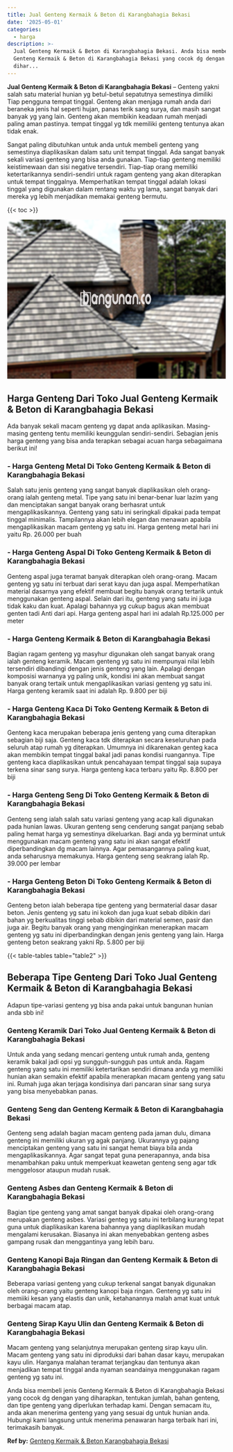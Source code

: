 ```yaml
---
title: Jual Genteng Kermaik & Beton di Karangbahagia Bekasi
date: '2025-05-01'
categories:
  - harga
description: >-
  Jual Genteng Kermaik & Beton di Karangbahagia Bekasi. Anda bisa membeli jenis
  Genteng Kermaik & Beton di Karangbahagia Bekasi yang cocok dg dengan yang
  dihar...
---
```


**Jual Genteng Kermaik & Beton di Karangbahagia Bekasi** – Genteng yakni salah satu material hunian yg betul-betul sepatutnya semestinya dimiliki Tiap pengguna tempat tinggal. Genteng akan menjaga rumah anda dari beraneka jenis hal seperti hujan, panas terik sang surya, dan masih sangat banyak yg yang lain. Genteng akan membikin keadaan rumah menjadi paling aman pastinya. tempat tinggal yg tdk memiliki genteng tentunya akan tidak enak.

Sangat paling dibutuhkan untuk anda untuk membeli genteng yang semestinya diaplikasikan dalam satu unit tempat tinggal. Ada sangat banyak sekali variasi genteng yang bisa anda gunakan. Tiap-tiap genteng memiliki keistimewaan dan sisi negative tersendiri. Tiap-tiap orang memiliki ketertarikannya sendiri-sendiri untuk ragam genteng yang akan diterapkan untuk tempat tinggalnya. Memperhatikan tempat tinggal adalah lokasi tinggal yang digunakan dalam rentang waktu yg lama, sangat banyak dari mereka yg lebih menjadikan memakai genteng bermutu.

{{< toc >}}

![Jual Genteng Kermaik & Beton di Karangbahagia Bekasi](/images/genteng-minimalis-murah17.png)

## Harga Genteng Dari Toko Jual Genteng Kermaik & Beton di Karangbahagia Bekasi

Ada banyak sekali macam genteng yg dapat anda aplikasikan. Masing-masing genteng tentu memiliki keunggulan sendiri-sendiri. Sebagian jenis harga genteng yang bisa anda terapkan sebagai acuan harga sebagaimana berikut ini!

### \- Harga Genteng Metal Di Toko Genteng Kermaik & Beton di Karangbahagia Bekasi

Salah satu jenis genteng yang sangat banyak diaplikasikan oleh orang-orang ialah genteng metal. Tipe yang satu ini benar-benar luar lazim yang dan menciptakan sangat banyak orang berhasrat untuk mengaplikasikannya. Genteng yang satu ini seringkali dipakai pada tempat tinggal minimalis. Tampilannya akan lebih elegan dan menawan apabila mengaplikasikan macam genteng yg satu ini. Harga genteng metal hari ini yaitu Rp. 26.000 per buah

### \- Harga Genteng Aspal Di Toko Genteng Kermaik & Beton di Karangbahagia Bekasi

Genteng aspal juga teramat banyak diterapkan oleh orang-orang. Macam genteng yg satu ini terbuat dari serat kayu dan juga aspal. Memperhatikan material dasarnya yang efektif membuat begitu banyak orang tertarik untuk menggunakan genteng aspal. Selain dari itu, genteng yang satu ini juga tidak kaku dan kuat. Apalagi bahannya yg cukup bagus akan membuat genten tadi Anti dari api. Harga genteng aspal hari ini adalah Rp.125.000 per meter

### \- Harga Genteng Kermaik & Beton di Karangbahagia Bekasi

Bagian ragam genteng yg masyhur digunakan oleh sangat banyak orang ialah genteng keramik. Macam genteng yg satu ini mempunyai nilai lebih tersendiri dibandingi dengan jenis genteng yang lain. Apalagi dengan komposisi warnanya yg paling unik, kondisi ini akan membuat sangat banyak orang tertaik untuk mengaplikasikan variasi genteng yg satu ini. Harga genteng keramik saat ini adalah Rp. 9.800 per biji

### \- Harga Genteng Kaca Di Toko Genteng Kermaik & Beton di Karangbahagia Bekasi

Genteng kaca merupakan beberapa jenis genteng yang cuma diterapkan sebagian biji saja. Genteng kaca tdk diterapkan secara keseluruhan pada seluruh atap rumah yg diterapkan. Umumnya ini dikarenakan genteg kaca akan membikin tempat tinggal bakal jadi panas kondisi ruangannya. Tipe genteng kaca diaplikasikan untuk pencahayaan tempat tinggal saja supaya terkena sinar sang surya. Harga genteng kaca terbaru yaitu Rp. 8.800 per biji

### \- Harga Genteng Seng Di Toko Genteng Kermaik & Beton di Karangbahagia Bekasi

Genteng seng ialah salah satu variasi genteng yang acap kali digunakan pada hunian lawas. Ukuran genteng seng cenderung sangat panjang sebab paling hemat harga yg semestinya dikeluarkan. Bagi anda yg berminat untuk menggunakan macam genteng yang satu ini akan sangat efektif diperbandingkan dg macam lainnya. Agar pemasangannya paling kuat, anda seharusnya memakunya. Harga genteng seng seakrang ialah Rp. 39.000 per lembar

### \- Harga Genteng Beton Di Toko Genteng Kermaik & Beton di Karangbahagia Bekasi

Genteng beton ialah beberapa tipe genteng yang bermaterial dasar dasar beton. Jenis genteng yg satu ini kokoh dan juga kuat sebab dibikin dari bahan yg berkualitas tinggi sebab dibikin dari material semen, pasir dan juga air. Begitu banyak orang yang menginginkan menerapkan macam genteng yg satu ini diperbandingkan dengan jenis genteng yang lain. Harga genteng beton seakrang yakni Rp. 5.800 per biji

{{< table-tables table="table2" >}}

## Beberapa Tipe Genteng Dari Toko Jual Genteng Kermaik & Beton di Karangbahagia Bekasi

Adapun tipe-variasi genteng yg bisa anda pakai untuk bangunan hunian anda sbb ini!

### Genteng Keramik Dari Toko Jual Genteng Kermaik & Beton di Karangbahagia Bekasi

Untuk anda yang sedang mencari genteng untuk rumah anda, genteng keramik bakal jadi opsi yg sungguh-sungguh pas untuk anda. Ragam genteng yang satu ini memiliki ketertarikan sendiri dimana anda yg memiliki hunian akan semakin efektif apabila menerapkan macam genteng yang satu ini. Rumah juga akan terjaga kondisinya dari pancaran sinar sang surya yang bisa menyebabkan panas.

### Genteng Seng dan Genteng Kermaik & Beton di Karangbahagia Bekasi

Genteng seng adalah bagian macam genteng pada jaman dulu, dimana genteng ini memiliki ukuran yg agak panjang. Ukurannya yg pajang menciptakan genteng yang satu ini sangat hemat biaya bila anda mengaplikasikannya. Agar sangat tepat guna penerapannya, anda bisa menambahkan paku untuk memperkuat keawetan genteng seng agar tdk menggelosor ataupun mudah rusak.

### Genteng Asbes dan Genteng Kermaik & Beton di Karangbahagia Bekasi

Bagian tipe genteng yang amat sangat banyak dipakai oleh orang-orang merupakan genteng asbes. Variasi genteg yg satu ini terbilang kurang tepat guna untuk diaplikasikan karena bahannya yang diaplikasikan mudah mengalami kerusakan. Biasanya ini akan menyebabkan genteng asbes gampang rusak dan menggantinya yang lebih baru.

### Genteng Kanopi Baja Ringan dan Genteng Kermaik & Beton di Karangbahagia Bekasi

Beberapa variasi genteng yang cukup terkenal sangat banyak digunakan oleh orang-orang yaitu genteng kanopi baja ringan. Genteng yg satu ini memiiki kesan yang elastis dan unik, ketahanannya malah amat kuat untuk berbagai macam atap.

### Genteng Sirap Kayu Ulin dan Genteng Kermaik & Beton di Karangbahagia Bekasi

Macam genteng yang selanjutnya merupakan genteng sirap kayu ulin. Macam genteng yang satu ini diproduksi dari bahan dasar kayu, merupakan kayu ulin. Harganya malahan teramat terjangkau dan tentunya akan menjadikan tempat tinggal anda nyaman seandainya menggunakan ragam genteng yg satu ini.

Anda bisa membeli jenis Genteng Kermaik & Beton di Karangbahagia Bekasi yang cocok dg dengan yang diharapkan, tentukan jumlah, bahan genteng, dan tipe genteng yang diperlukan terhadap kami. Dengan semacam itu, anda akan menerima genteng yang yang sesuai dg untuk hunian anda. Hubungi kami langsung untuk menerima penawaran harga terbaik hari ini, terimakasih banyak.

**Ref by:**  [Genteng Kermaik & Beton  Karangbahagia Bekasi](https://id.wikipedia.org/wiki/Genteng)
